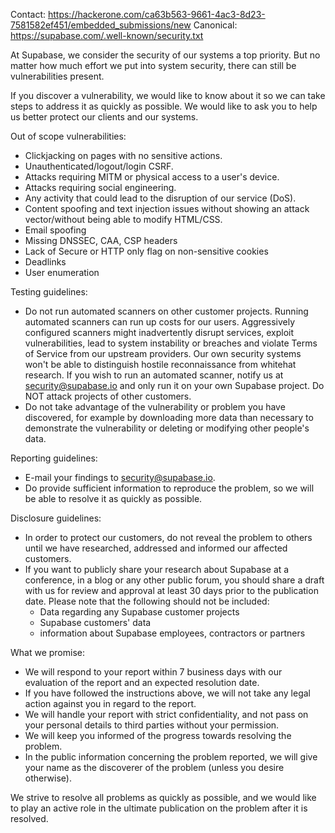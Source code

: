 <!--
  Conteúdo original de apps/docs/public/.well-known/security.txt
-->
Contact: https://hackerone.com/ca63b563-9661-4ac3-8d23-7581582ef451/embedded_submissions/new
Canonical: https://supabase.com/.well-known/security.txt


At Supabase, we consider the security of our systems a top priority. But no matter how much effort we put into system security, there can still be vulnerabilities present.

If you discover a vulnerability, we would like to know about it so we can take steps to address it as quickly as possible. We would like to ask you to help us better protect our clients and our systems.

Out of scope vulnerabilities:

- Clickjacking on pages with no sensitive actions.
- Unauthenticated/logout/login CSRF.
- Attacks requiring MITM or physical access to a user's device.
- Attacks requiring social engineering.
- Any activity that could lead to the disruption of our service (DoS).
- Content spoofing and text injection issues without showing an attack vector/without being able to modify HTML/CSS.
- Email spoofing
- Missing DNSSEC, CAA, CSP headers
- Lack of Secure or HTTP only flag on non-sensitive cookies
- Deadlinks
- User enumeration

Testing guidelines:
- Do not run automated scanners on other customer projects. Running automated scanners can run up costs for our users. Aggressively configured scanners might inadvertently disrupt services, exploit vulnerabilities, lead to system instability or breaches and violate Terms of Service from our upstream providers. Our own security systems won't be able to distinguish hostile reconnaissance from whitehat research. If you wish to run an automated scanner, notify us at security@supabase.io and only run it on your own Supabase project. Do NOT attack projects of other customers.
- Do not take advantage of the vulnerability or problem you have discovered, for example by downloading more data than necessary to demonstrate the vulnerability or deleting or modifying other people's data.

Reporting guidelines:
- E-mail your findings to security@supabase.io.
- Do provide sufficient information to reproduce the problem, so we will be able to resolve it as quickly as possible.

Disclosure guidelines:
- In order to protect our customers, do not reveal the problem to others until we have researched, addressed and informed our affected customers.
- If you want to publicly share your research about Supabase at a conference, in a blog or any other public forum, you should share a draft with us for review and approval at least 30 days prior to the publication date. Please note that the following should not be included:
    - Data regarding any Supabase customer projects
    - Supabase customers' data
    - information about Supabase employees, contractors or partners

What we promise:
- We will respond to your report within 7 business days with our evaluation of the report and an expected resolution date.
- If you have followed the instructions above, we will not take any legal action against you in regard to the report.
- We will handle your report with strict confidentiality, and not pass on your personal details to third parties without your permission.
- We will keep you informed of the progress towards resolving the problem.
- In the public information concerning the problem reported, we will give your name as the discoverer of the problem (unless you desire otherwise).

We strive to resolve all problems as quickly as possible, and we would like to play an active role in the ultimate publication on the problem after it is resolved.

<!--
  Modificado por GustavoMartins123, 05/05/2025:
  - Removido o arquivo separado e embutido aqui
  - Mantidos os avisos originais
-->